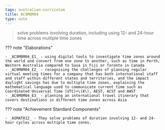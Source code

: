 ```yaml
---
tags: australian-curriculum
title: AC9M8M04
type: note
---
```

> solve problems involving duration, including using 12- and 24-hour time across multiple time zones

??? note "Elaborations"

	- _AC9M8M04_E1_ - using digital tools to investigate time zones around the world and convert from one zone to another, such as time in Perth, Western Australia compared to Suva in Fiji or Toronto in Canada
	- _AC9M8M04_E2_ - recognising the challenges of planning regular virtual meeting times for a company that has both international staff and staff within different states and territories, and the impact daylight savings has due to multiple time zones, explaining the mathematical language used to communicate current time such as Coordinated Universal Time (UTC)+\(8\), AEST, ACST and AWST
	- _AC9M8M04_E3_ - planning an international travel itinerary that covers destinations in different time zones across Asia
??? note "Achievement Standard Components"

	- _ASMAT812_ - They solve problems of duration involving 12- and 24-hour cycles across multiple time zones.